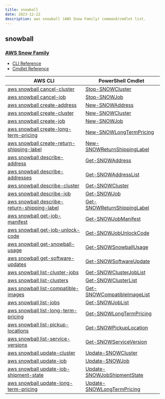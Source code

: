 ```yaml
---
title: snowball
date: 2023-12-22
description: aws snowball (AWS Snow Family) command/cmdlet list.
---
```


## snowball

### [AWS Snow Family](https://aws.amazon.com/snow/)

* [CLI Reference](https://awscli.amazonaws.com/v2/documentation/api/latest/reference/snowball/index.html)
* [Cmdlet Reference](https://docs.aws.amazon.com/powershell/latest/reference/items/AWS_Import_Export_Snowball_cmdlets.html)

|AWS CLI|PowerShell Cmdlet|
|----|----|
|[aws snowball cancel-cluster](https://awscli.amazonaws.com/v2/documentation/api/latest/reference/snowball/cancel-cluster.html)|[Stop-SNOWCluster](https://docs.aws.amazon.com/powershell/latest/reference/items/Stop-SNOWCluster.html)|
|[aws snowball cancel-job](https://awscli.amazonaws.com/v2/documentation/api/latest/reference/snowball/cancel-job.html)|[Stop-SNOWJob](https://docs.aws.amazon.com/powershell/latest/reference/items/Stop-SNOWJob.html)|
|[aws snowball create-address](https://awscli.amazonaws.com/v2/documentation/api/latest/reference/snowball/create-address.html)|[New-SNOWAddress](https://docs.aws.amazon.com/powershell/latest/reference/items/New-SNOWAddress.html)|
|[aws snowball create-cluster](https://awscli.amazonaws.com/v2/documentation/api/latest/reference/snowball/create-cluster.html)|[New-SNOWCluster](https://docs.aws.amazon.com/powershell/latest/reference/items/New-SNOWCluster.html)|
|[aws snowball create-job](https://awscli.amazonaws.com/v2/documentation/api/latest/reference/snowball/create-job.html)|[New-SNOWJob](https://docs.aws.amazon.com/powershell/latest/reference/items/New-SNOWJob.html)|
|[aws snowball create-long-term-pricing](https://awscli.amazonaws.com/v2/documentation/api/latest/reference/snowball/create-long-term-pricing.html)|[New-SNOWLongTermPricing](https://docs.aws.amazon.com/powershell/latest/reference/items/New-SNOWLongTermPricing.html)|
|[aws snowball create-return-shipping-label](https://awscli.amazonaws.com/v2/documentation/api/latest/reference/snowball/create-return-shipping-label.html)|[New-SNOWReturnShippingLabel](https://docs.aws.amazon.com/powershell/latest/reference/items/New-SNOWReturnShippingLabel.html)|
|[aws snowball describe-address](https://awscli.amazonaws.com/v2/documentation/api/latest/reference/snowball/describe-address.html)|[Get-SNOWAddress](https://docs.aws.amazon.com/powershell/latest/reference/items/Get-SNOWAddress.html)|
|[aws snowball describe-addresses](https://awscli.amazonaws.com/v2/documentation/api/latest/reference/snowball/describe-addresses.html)|[Get-SNOWAddressList](https://docs.aws.amazon.com/powershell/latest/reference/items/Get-SNOWAddressList.html)|
|[aws snowball describe-cluster](https://awscli.amazonaws.com/v2/documentation/api/latest/reference/snowball/describe-cluster.html)|[Get-SNOWCluster](https://docs.aws.amazon.com/powershell/latest/reference/items/Get-SNOWCluster.html)|
|[aws snowball describe-job](https://awscli.amazonaws.com/v2/documentation/api/latest/reference/snowball/describe-job.html)|[Get-SNOWJob](https://docs.aws.amazon.com/powershell/latest/reference/items/Get-SNOWJob.html)|
|[aws snowball describe-return-shipping-label](https://awscli.amazonaws.com/v2/documentation/api/latest/reference/snowball/describe-return-shipping-label.html)|[Get-SNOWReturnShippingLabel](https://docs.aws.amazon.com/powershell/latest/reference/items/Get-SNOWReturnShippingLabel.html)|
|[aws snowball get-job-manifest](https://awscli.amazonaws.com/v2/documentation/api/latest/reference/snowball/get-job-manifest.html)|[Get-SNOWJobManifest](https://docs.aws.amazon.com/powershell/latest/reference/items/Get-SNOWJobManifest.html)|
|[aws snowball get-job-unlock-code](https://awscli.amazonaws.com/v2/documentation/api/latest/reference/snowball/get-job-unlock-code.html)|[Get-SNOWJobUnlockCode](https://docs.aws.amazon.com/powershell/latest/reference/items/Get-SNOWJobUnlockCode.html)|
|[aws snowball get-snowball-usage](https://awscli.amazonaws.com/v2/documentation/api/latest/reference/snowball/get-snowball-usage.html)|[Get-SNOWSnowballUsage](https://docs.aws.amazon.com/powershell/latest/reference/items/Get-SNOWSnowballUsage.html)|
|[aws snowball get-software-updates](https://awscli.amazonaws.com/v2/documentation/api/latest/reference/snowball/get-software-updates.html)|[Get-SNOWSoftwareUpdate](https://docs.aws.amazon.com/powershell/latest/reference/items/Get-SNOWSoftwareUpdate.html)|
|[aws snowball list-cluster-jobs](https://awscli.amazonaws.com/v2/documentation/api/latest/reference/snowball/list-cluster-jobs.html)|[Get-SNOWClusterJobList](https://docs.aws.amazon.com/powershell/latest/reference/items/Get-SNOWClusterJobList.html)|
|[aws snowball list-clusters](https://awscli.amazonaws.com/v2/documentation/api/latest/reference/snowball/list-clusters.html)|[Get-SNOWClusterList](https://docs.aws.amazon.com/powershell/latest/reference/items/Get-SNOWClusterList.html)|
|[aws snowball list-compatible-images](https://awscli.amazonaws.com/v2/documentation/api/latest/reference/snowball/list-compatible-images.html)|[Get-SNOWCompatibleImageList](https://docs.aws.amazon.com/powershell/latest/reference/items/Get-SNOWCompatibleImageList.html)|
|[aws snowball list-jobs](https://awscli.amazonaws.com/v2/documentation/api/latest/reference/snowball/list-jobs.html)|[Get-SNOWJobList](https://docs.aws.amazon.com/powershell/latest/reference/items/Get-SNOWJobList.html)|
|[aws snowball list-long-term-pricing](https://awscli.amazonaws.com/v2/documentation/api/latest/reference/snowball/list-long-term-pricing.html)|[Get-SNOWLongTermPricing](https://docs.aws.amazon.com/powershell/latest/reference/items/Get-SNOWLongTermPricing.html)|
|[aws snowball list-pickup-locations](https://awscli.amazonaws.com/v2/documentation/api/latest/reference/snowball/list-pickup-locations.html)|[Get-SNOWPickupLocation](https://docs.aws.amazon.com/powershell/latest/reference/items/Get-SNOWPickupLocation.html)|
|[aws snowball list-service-versions](https://awscli.amazonaws.com/v2/documentation/api/latest/reference/snowball/list-service-versions.html)|[Get-SNOWServiceVersion](https://docs.aws.amazon.com/powershell/latest/reference/items/Get-SNOWServiceVersion.html)|
|[aws snowball update-cluster](https://awscli.amazonaws.com/v2/documentation/api/latest/reference/snowball/update-cluster.html)|[Update-SNOWCluster](https://docs.aws.amazon.com/powershell/latest/reference/items/Update-SNOWCluster.html)|
|[aws snowball update-job](https://awscli.amazonaws.com/v2/documentation/api/latest/reference/snowball/update-job.html)|[Update-SNOWJob](https://docs.aws.amazon.com/powershell/latest/reference/items/Update-SNOWJob.html)|
|[aws snowball update-job-shipment-state](https://awscli.amazonaws.com/v2/documentation/api/latest/reference/snowball/update-job-shipment-state.html)|[Update-SNOWJobShipmentState](https://docs.aws.amazon.com/powershell/latest/reference/items/Update-SNOWJobShipmentState.html)|
|[aws snowball update-long-term-pricing](https://awscli.amazonaws.com/v2/documentation/api/latest/reference/snowball/update-long-term-pricing.html)|[Update-SNOWLongTermPricing](https://docs.aws.amazon.com/powershell/latest/reference/items/Update-SNOWLongTermPricing.html)|

